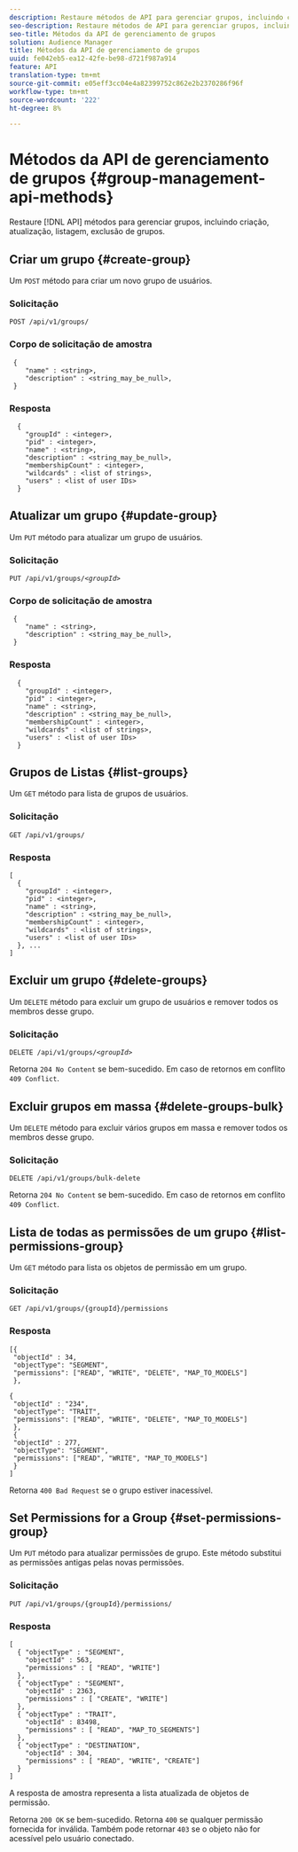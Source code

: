 ```yaml
---
description: Restaure métodos de API para gerenciar grupos, incluindo criação, atualização, listagem, exclusão de grupos.
seo-description: Restaure métodos de API para gerenciar grupos, incluindo criação, atualização, listagem, exclusão de grupos.
seo-title: Métodos da API de gerenciamento de grupos
solution: Audience Manager
title: Métodos da API de gerenciamento de grupos
uuid: fe042eb5-ea12-42fe-be98-d721f987a914
feature: API
translation-type: tm+mt
source-git-commit: e05eff3cc04e4a82399752c862e2b2370286f96f
workflow-type: tm+mt
source-wordcount: '222'
ht-degree: 8%

---
```



# Métodos da API de gerenciamento de grupos {#group-management-api-methods}

Restaure [!DNL API] métodos para gerenciar grupos, incluindo criação, atualização, listagem, exclusão de grupos.

<!-- c_rest_api_user_man_group.xml -->

## Criar um grupo {#create-group}

Um `POST` método para criar um novo grupo de usuários.

<!-- r_rest_api_group_create.xml -->

### Solicitação

`POST /api/v1/groups/`

### Corpo de solicitação de amostra

```
 {
    "name" : <string>,
    "description" : <string_may_be_null>,
 }
```

### Resposta

```
  {
    "groupId" : <integer>,
    "pid" : <integer>,
    "name" : <string>,
    "description" : <string_may_be_null>,
    "membershipCount" : <integer>,
    "wildcards" : <list of strings>,
    "users" : <list of user IDs>
  }
```

## Atualizar um grupo {#update-group}

Um `PUT` método para atualizar um grupo de usuários.

<!--
r_rest_api_group_update.xml
-->

### Solicitação

`PUT /api/v1/groups/`*`<groupId>`*

### Corpo de solicitação de amostra

```
 {
    "name" : <string>,
    "description" : <string_may_be_null>,
 }
```

### Resposta

```
  {
    "groupId" : <integer>,
    "pid" : <integer>,
    "name" : <string>,
    "description" : <string_may_be_null>,
    "membershipCount" : <integer>,
    "wildcards" : <list of strings>,
    "users" : <list of user IDs>
  }
```

## Grupos de Listas {#list-groups}

Um `GET` método para lista de grupos de usuários.

<!--
r_rest_api_group_list.xml
-->

### Solicitação

`GET /api/v1/groups/`

### Resposta

```
[
  { 
    "groupId" : <integer>,
    "pid" : <integer>,
    "name" : <string>,
    "description" : <string_may_be_null>,
    "membershipCount" : <integer>,
    "wildcards" : <list of strings>,
    "users" : <list of user IDs>
  }, ...
]
```

## Excluir um grupo {#delete-groups}

Um `DELETE` método para excluir um grupo de usuários e remover todos os membros desse grupo.

<!-- r_rest_api_group_delete.xml -->

### Solicitação

`DELETE /api/v1/groups/`*`<groupId>`*

Retorna `204 No Content` se bem-sucedido. Em caso de retornos em conflito `409 Conflict`.

## Excluir grupos em massa {#delete-groups-bulk}

Um `DELETE` método para excluir vários grupos em massa e remover todos os membros desse grupo.

<!-- r_rest_api_group_delete_bulk.xml -->

### Solicitação

`DELETE /api/v1/groups/bulk-delete`

Retorna `204 No Content` se bem-sucedido. Em caso de retornos em conflito `409 Conflict`.

## Lista de todas as permissões de um grupo {#list-permissions-group}

Um `GET` método para lista os objetos de permissão em um grupo.

<!-- r_rest_api_perm_list_group.xml -->

### Solicitação

`GET /api/v1/groups/{groupId}/permissions`

### Resposta

```
[{
 "objectId" : 34,
 "objectType": "SEGMENT",
 "permissions": ["READ", "WRITE", "DELETE", "MAP_TO_MODELS"]
 },

{
 "objectId" : "234",
 "objectType": "TRAIT",
 "permissions": ["READ", "WRITE", "DELETE", "MAP_TO_MODELS"]
 },
 {
 "objectId" : 277,
 "objectType": "SEGMENT",
 "permissions": ["READ", "WRITE", "MAP_TO_MODELS"]
 }
]
```

Retorna `400 Bad Request` se o grupo estiver inacessível.

## Set Permissions for a Group {#set-permissions-group}

Um `PUT` método para atualizar permissões de grupo. Este método substitui as permissões antigas pelas novas permissões.

<!-- r_rest_api_perm_set.xml -->

### Solicitação

`PUT /api/v1/groups/{groupId}/permissions/`

### Resposta

```
[ 
  { "objectType" : "SEGMENT",
    "objectId" : 563,
    "permissions" : [ "READ", "WRITE"]
  },
  { "objectType" : "SEGMENT",
    "objectId" : 2363,
    "permissions" : [ "CREATE", "WRITE"]
  },
  { "objectType" : "TRAIT",
    "objectId" : 83498,
    "permissions" : [ "READ", "MAP_TO_SEGMENTS"]
  },
  { "objectType" : "DESTINATION",
    "objectId" : 304,
    "permissions" : [ "READ", "WRITE", "CREATE"]
  }
]
```

A resposta de amostra representa a lista atualizada de objetos de permissão.

Retorna `200 OK` se bem-sucedido. Retorna `400` se qualquer permissão fornecida for inválida. Também pode retornar `403` se o objeto não for acessível pelo usuário conectado.